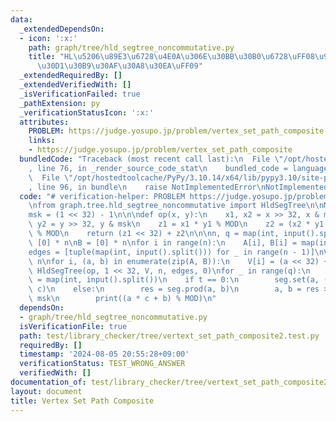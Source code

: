 ```yaml
---
data:
  _extendedDependsOn:
  - icon: ':x:'
    path: graph/tree/hld_segtree_noncommutative.py
    title: "HL\u5206\u89E3\u6728\u4E0A\u306E\u30BB\u30B0\u6728\uFF08\u975E\u53EF\u63DB\
      \u30D1\u30B9\u30AF\u30A8\u30EA\uFF09"
  _extendedRequiredBy: []
  _extendedVerifiedWith: []
  _isVerificationFailed: true
  _pathExtension: py
  _verificationStatusIcon: ':x:'
  attributes:
    PROBLEM: https://judge.yosupo.jp/problem/vertex_set_path_composite
    links:
    - https://judge.yosupo.jp/problem/vertex_set_path_composite
  bundledCode: "Traceback (most recent call last):\n  File \"/opt/hostedtoolcache/PyPy/3.10.14/x64/lib/pypy3.10/site-packages/onlinejudge_verify/documentation/build.py\"\
    , line 76, in _render_source_code_stat\n    bundled_code = language.bundle(\n\
    \  File \"/opt/hostedtoolcache/PyPy/3.10.14/x64/lib/pypy3.10/site-packages/onlinejudge_verify/languages/python.py\"\
    , line 96, in bundle\n    raise NotImplementedError\nNotImplementedError\n"
  code: "# verification-helper: PROBLEM https://judge.yosupo.jp/problem/vertex_set_path_composite\n\
    \nfrom graph.tree.hld_segtree_noncommutative import HldSegTree\n\nMOD = 998244353\n\
    msk = (1 << 32) - 1\n\n\ndef op(x, y):\n    x1, x2 = x >> 32, x & msk\n    y1,\
    \ y2 = y >> 32, y & msk\n    z1 = x1 * y1 % MOD\n    z2 = (x2 * y1 % MOD + y2)\
    \ % MOD\n    return (z1 << 32) + z2\n\n\nn, q = map(int, input().split())\nA =\
    \ [0] * n\nB = [0] * n\nfor i in range(n):\n    A[i], B[i] = map(int, input().split())\n\
    edges = [tuple(map(int, input().split())) for _ in range(n - 1)]\nV = [None] *\
    \ n\nfor i, (a, b) in enumerate(zip(A, B)):\n    V[i] = (a << 32) + b\n\nseg =\
    \ HldSegTree(op, 1 << 32, V, n, edges, 0)\nfor _ in range(q):\n    t, a, b, c\
    \ = map(int, input().split())\n    if t == 0:\n        seg.set(a, (b << 32) +\
    \ c)\n    else:\n        res = seg.prod(a, b)\n        a, b = res >> 32, res &\
    \ msk\n        print((a * c + b) % MOD)\n"
  dependsOn:
  - graph/tree/hld_segtree_noncommutative.py
  isVerificationFile: true
  path: test/library_checker/tree/vertext_set_path_composite2.test.py
  requiredBy: []
  timestamp: '2024-08-05 20:55:28+09:00'
  verificationStatus: TEST_WRONG_ANSWER
  verifiedWith: []
documentation_of: test/library_checker/tree/vertext_set_path_composite2.test.py
layout: document
title: Vertex Set Path Composite
---
```

